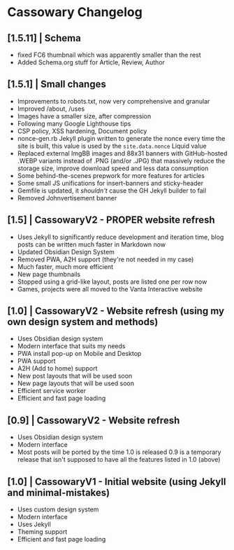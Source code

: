 # Cassowary Changelog

## [1.5.11] | Schema
  - fixed FC6 thumbnail which was apparently smaller than the rest
  - Added Schema.org stuff for Article, Review, Author

## [1.5.1] | Small changes
  - Improvements to robots.txt, now very comprehensive and granular
  - Improved /about, /uses
  - Images have a smaller size, after compression
  - Following many Google Lighthouse tips
  - CSP policy, XSS hardening, Document policy
  - nonce-gen.rb Jekyll plugin written to generate the nonce every time the site is built, this value is used by the `site.data.nonce` Liquid value
  - Replaced external ImgBB images and 88x31 banners with GitHub-hosted .WEBP variants instead of .PNG (and/or .JPG) that massively reduce the storage size, improve download speed and less data consumption
  - Some behind-the-scenes prepwork for more features for articles
  - Some small JS unifications for insert-banners and sticky-header
  - Gemfile is updated, it *shouldn't* cause the GH Jekyll builder to fail
  - Removed Johnvertisement banner

## [1.5] | CassowaryV2 - PROPER website refresh
  - Uses Jekyll to significantly reduce development and iteration time, blog posts can be written much faster in Markdown now
  - Updated Obsidian Design System
  - Removed PWA, A2H support (they're not needed in my case)
  - Much faster, much more efficient
  - New page thumbnails
  - Stopped using a grid-like layout, posts are listed one per row now
  - Games, projects were all moved to the Vanta Interactive website

## [1.0] | CassowaryV2 - Website refresh (using my own design system and methods)
  - Uses Obsidian design system
  - Modern interface that suits my needs
  - PWA install pop-up on Mobile and Desktop
  - PWA support
  - A2H (Add to home) support
  - New post layouts that will be used soon
  - New page layouts that will be used soon
  - Efficient service worker
  - Efficient and fast page loading

## [0.9] | CassowaryV2 - Website refresh
  - Uses Obsidian design system
  - Modern interface
  - Most posts will be ported by the time 1.0 is released
  0.9 is a temporary release that isn't supposed to have all the features listed in 1.0 (above)

## [1.0] | CassowaryV1 - Initial website (using Jekyll and minimal-mistakes)
  - Uses custom design system
  - Modern interface
  - Uses Jekyll
  - Theming support
  - Efficient and fast page loading
